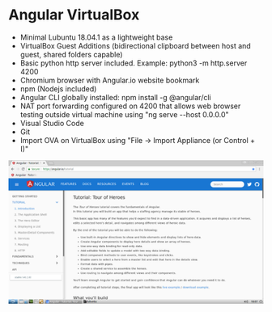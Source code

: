# Angular VirtualBox

- Minimal Lubuntu 18.04.1 as a lightweight base
- VirtualBox Guest Additions (bidirectional clipboard between host and guest, shared folders capable)
- Basic python http server included. Example: python3 -m http.server 4200
- Chromium browser with Angular.io website bookmark
- npm (Nodejs included)
- Angular CLI globally installed: npm install -g @angular/cli
- NAT port forwarding configured on 4200 that allows web browser testing outside virtual machine using "ng serve --host 0.0.0.0" 
- Visual Studio Code
- Git
- Import OVA on VirtualBox using "File -> Import Appliance (or Control + I)"

![Angular](https://github.com/Virtual-Machines/Angular-VirtualBox/blob/master/Angular.png)

